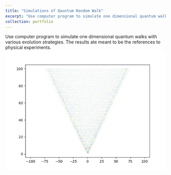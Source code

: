 ```yaml
---
title: "Simulations of Qauntum Random Walk"
excerpt: "Use computer program to simulate one dimensional quantum walks with various evolution strategies. The results ate meant to be the references to physical experiments.<br/><img src='/images/scattering.png'>"
collection: portfolio
---
```

Use computer program to simulate one dimensional quantum walks with various evolution strategies. The results ate meant to be the references to physical experiments.<br/><img src='/images/scattering.png'>